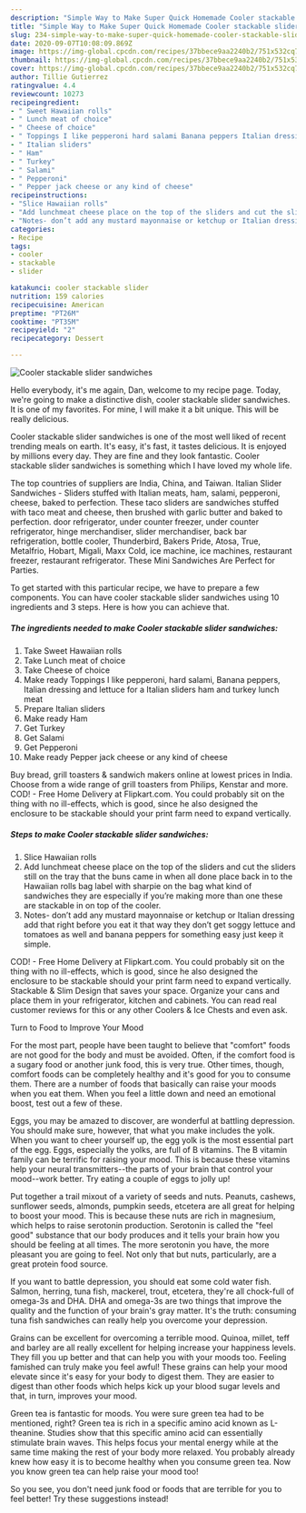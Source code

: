 ```yaml
---
description: "Simple Way to Make Super Quick Homemade Cooler stackable slider sandwiches"
title: "Simple Way to Make Super Quick Homemade Cooler stackable slider sandwiches"
slug: 234-simple-way-to-make-super-quick-homemade-cooler-stackable-slider-sandwiches
date: 2020-09-07T10:08:09.869Z
image: https://img-global.cpcdn.com/recipes/37bbece9aa2240b2/751x532cq70/cooler-stackable-slider-sandwiches-recipe-main-photo.jpg
thumbnail: https://img-global.cpcdn.com/recipes/37bbece9aa2240b2/751x532cq70/cooler-stackable-slider-sandwiches-recipe-main-photo.jpg
cover: https://img-global.cpcdn.com/recipes/37bbece9aa2240b2/751x532cq70/cooler-stackable-slider-sandwiches-recipe-main-photo.jpg
author: Tillie Gutierrez
ratingvalue: 4.4
reviewcount: 10273
recipeingredient:
- " Sweet Hawaiian rolls"
- " Lunch meat of choice"
- " Cheese of choice"
- " Toppings I like pepperoni hard salami Banana peppers Italian dressing and lettuce for a Italian sliders ham and turkey lunch meat"
- " Italian sliders"
- " Ham"
- " Turkey"
- " Salami"
- " Pepperoni"
- " Pepper jack cheese or any kind of cheese"
recipeinstructions:
- "Slice Hawaiian rolls"
- "Add lunchmeat cheese place on the top of the sliders and cut the sliders still on the tray that the buns came in when all done place back in to the Hawaiian rolls bag label with sharpie on the bag what kind of sandwiches they are especially if you’re making more than one these are stackable in on top of the cooler."
- "Notes- don’t add any mustard mayonnaise or ketchup or Italian dressing add that right before you eat it that way they don’t get soggy lettuce and tomatoes as well and banana peppers for something easy just keep it simple."
categories:
- Recipe
tags:
- cooler
- stackable
- slider

katakunci: cooler stackable slider 
nutrition: 159 calories
recipecuisine: American
preptime: "PT26M"
cooktime: "PT35M"
recipeyield: "2"
recipecategory: Dessert

---
```



![Cooler stackable slider sandwiches](https://img-global.cpcdn.com/recipes/37bbece9aa2240b2/751x532cq70/cooler-stackable-slider-sandwiches-recipe-main-photo.jpg)

Hello everybody, it's me again, Dan, welcome to my recipe page. Today, we're going to make a distinctive dish, cooler stackable slider sandwiches. It is one of my favorites. For mine, I will make it a bit unique. This will be really delicious.

Cooler stackable slider sandwiches is one of the most well liked of recent trending meals on earth. It's easy, it's fast, it tastes delicious. It is enjoyed by millions every day. They are fine and they look fantastic. Cooler stackable slider sandwiches is something which I have loved my whole life.

The top countries of suppliers are India, China, and Taiwan. Italian Slider Sandwiches - Sliders stuffed with Italian meats, ham, salami, pepperoni, cheese, baked to perfection. These taco sliders are sandwiches stuffed with taco meat and cheese, then brushed with garlic butter and baked to perfection. door refrigerator, under counter freezer, under counter refrigerator, hinge merchandiser, slider merchandiser, back bar refrigeration, bottle cooler, Thunderbird, Bakers Pride, Atosa, True, Metalfrio, Hobart, Migali, Maxx Cold, ice machine, ice machines, restaurant freezer, restaurant refrigerator. These Mini Sandwiches Are Perfect for Parties.


To get started with this particular recipe, we have to prepare a few components. You can have cooler stackable slider sandwiches using 10 ingredients and 3 steps. Here is how you can achieve that.

<!--inarticleads1-->

##### The ingredients needed to make Cooler stackable slider sandwiches:

1. Take  Sweet Hawaiian rolls
1. Take  Lunch meat of choice
1. Take  Cheese of choice
1. Make ready  Toppings I like pepperoni, hard salami, Banana peppers, Italian dressing and lettuce for a Italian sliders ham and turkey lunch meat
1. Prepare  Italian sliders
1. Make ready  Ham
1. Get  Turkey
1. Get  Salami
1. Get  Pepperoni
1. Make ready  Pepper jack cheese or any kind of cheese


Buy bread, grill toasters &amp; sandwich makers online at lowest prices in India. Choose from a wide range of grill toasters from Philips, Kenstar and more. COD! - Free Home Delivery at Flipkart.com. You could probably sit on the thing with no ill-effects, which is good, since he also designed the enclosure to be stackable should your print farm need to expand vertically. 

<!--inarticleads2-->

##### Steps to make Cooler stackable slider sandwiches:

1. Slice Hawaiian rolls
1. Add lunchmeat cheese place on the top of the sliders and cut the sliders still on the tray that the buns came in when all done place back in to the Hawaiian rolls bag label with sharpie on the bag what kind of sandwiches they are especially if you’re making more than one these are stackable in on top of the cooler.
1. Notes- don’t add any mustard mayonnaise or ketchup or Italian dressing add that right before you eat it that way they don’t get soggy lettuce and tomatoes as well and banana peppers for something easy just keep it simple.


COD! - Free Home Delivery at Flipkart.com. You could probably sit on the thing with no ill-effects, which is good, since he also designed the enclosure to be stackable should your print farm need to expand vertically. Stackable &amp; Slim Design that saves your space. Organize your cans and place them in your refrigerator, kitchen and cabinets. You can read real customer reviews for this or any other Coolers &amp; Ice Chests and even ask. 

Turn to Food to Improve Your Mood


For the most part, people have been taught to believe that "comfort" foods are not good for the body and must be avoided. Often, if the comfort food is a sugary food or another junk food, this is very true. Other times, though, comfort foods can be completely healthy and it's good for you to consume them. There are a number of foods that basically can raise your moods when you eat them. When you feel a little down and need an emotional boost, test out a few of these.

Eggs, you may be amazed to discover, are wonderful at battling depression. You should make sure, however, that what you make includes the yolk. When you want to cheer yourself up, the egg yolk is the most essential part of the egg. Eggs, especially the yolks, are full of B vitamins. The B vitamin family can be terrific for raising your mood. This is because these vitamins help your neural transmitters--the parts of your brain that control your mood--work better. Try eating a couple of eggs to jolly up!

Put together a trail mixout of a variety of seeds and nuts. Peanuts, cashews, sunflower seeds, almonds, pumpkin seeds, etcetera are all great for helping to boost your mood. This is because these nuts are rich in magnesium, which helps to raise serotonin production. Serotonin is called the "feel good" substance that our body produces and it tells your brain how you should be feeling at all times. The more serotonin you have, the more pleasant you are going to feel. Not only that but nuts, particularly, are a great protein food source.

If you want to battle depression, you should eat some cold water fish. Salmon, herring, tuna fish, mackerel, trout, etcetera, they're all chock-full of omega-3s and DHA. DHA and omega-3s are two things that improve the quality and the function of your brain's gray matter. It's the truth: consuming tuna fish sandwiches can really help you overcome your depression. 

Grains can be excellent for overcoming a terrible mood. Quinoa, millet, teff and barley are all really excellent for helping increase your happiness levels. They fill you up better and that can help you with your moods too. Feeling famished can truly make you feel awful! These grains can help your mood elevate since it's easy for your body to digest them. They are easier to digest than other foods which helps kick up your blood sugar levels and that, in turn, improves your mood.

Green tea is fantastic for moods. You were sure green tea had to be mentioned, right? Green tea is rich in a specific amino acid known as L-theanine. Studies show that this specific amino acid can essentially stimulate brain waves. This helps focus your mental energy while at the same time making the rest of your body more relaxed. You probably already knew how easy it is to become healthy when you consume green tea. Now you know green tea can help raise your mood too!

So you see, you don't need junk food or foods that are terrible for you to feel better! Try  these suggestions  instead!

